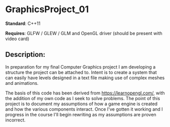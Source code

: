 # GraphicsProject_01

**Standard**: C++11

**Requires**: GLFW / GLEW / GLM and OpenGL driver (should be present with video card)

## Description:

In preparation for my final Computer Graphics project I am developing a structure the project can 
be attached to. Intent is to create a system that can easily have levels designed in a text file
making use of complex meshes and animations. 


The basis of this code has been derived from https://learnopengl.com/, with the addition of my own 
code as I seek to solve problems. The point of this project is to document my assumptions of how a
game engine is created and how the various components interact. Once I've gotten it working and 
I progress in the course I'll begin rewriting as my assumptions are proven incorrect.
